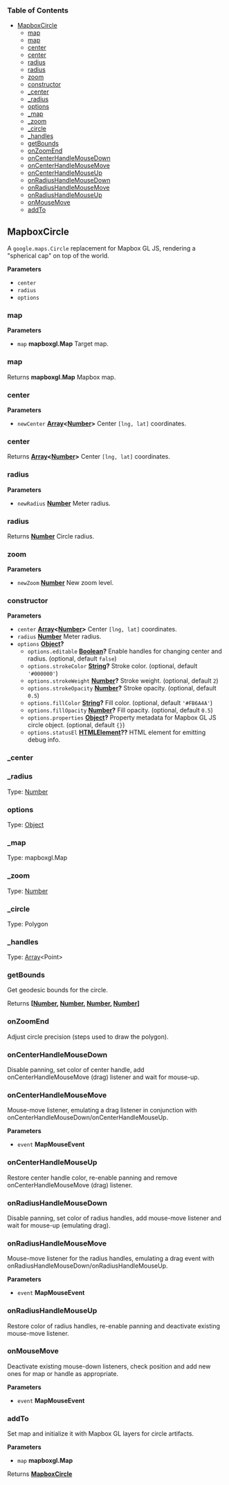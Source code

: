 <!-- Generated by documentation.js. Update this documentation by updating the source code. -->

### Table of Contents

-   [MapboxCircle](#mapboxcircle)
    -   [map](#map)
    -   [map](#map-1)
    -   [center](#center)
    -   [center](#center-1)
    -   [radius](#radius)
    -   [radius](#radius-1)
    -   [zoom](#zoom)
    -   [constructor](#constructor)
    -   [\_center](#_center)
    -   [\_radius](#_radius)
    -   [options](#options)
    -   [\_map](#_map)
    -   [\_zoom](#_zoom)
    -   [\_circle](#_circle)
    -   [\_handles](#_handles)
    -   [getBounds](#getbounds)
    -   [onZoomEnd](#onzoomend)
    -   [onCenterHandleMouseDown](#oncenterhandlemousedown)
    -   [onCenterHandleMouseMove](#oncenterhandlemousemove)
    -   [onCenterHandleMouseUp](#oncenterhandlemouseup)
    -   [onRadiusHandleMouseDown](#onradiushandlemousedown)
    -   [onRadiusHandleMouseMove](#onradiushandlemousemove)
    -   [onRadiusHandleMouseUp](#onradiushandlemouseup)
    -   [onMouseMove](#onmousemove)
    -   [addTo](#addto)

## MapboxCircle

A `google.maps.Circle` replacement for Mapbox GL JS, rendering a "spherical cap" on top of the world.

**Parameters**

-   `center`  
-   `radius`  
-   `options`  

### map

**Parameters**

-   `map` **mapboxgl.Map** Target map.

### map

Returns **mapboxgl.Map** Mapbox map.

### center

**Parameters**

-   `newCenter` **[Array](https://developer.mozilla.org/en-US/docs/Web/JavaScript/Reference/Global_Objects/Array)&lt;[Number](https://developer.mozilla.org/en-US/docs/Web/JavaScript/Reference/Global_Objects/Number)>** Center `[lng, lat]` coordinates.

### center

Returns **[Array](https://developer.mozilla.org/en-US/docs/Web/JavaScript/Reference/Global_Objects/Array)&lt;[Number](https://developer.mozilla.org/en-US/docs/Web/JavaScript/Reference/Global_Objects/Number)>** Center `[lng, lat]` coordinates.

### radius

**Parameters**

-   `newRadius` **[Number](https://developer.mozilla.org/en-US/docs/Web/JavaScript/Reference/Global_Objects/Number)** Meter radius.

### radius

Returns **[Number](https://developer.mozilla.org/en-US/docs/Web/JavaScript/Reference/Global_Objects/Number)** Circle radius.

### zoom

**Parameters**

-   `newZoom` **[Number](https://developer.mozilla.org/en-US/docs/Web/JavaScript/Reference/Global_Objects/Number)** New zoom level.

### constructor

**Parameters**

-   `center` **[Array](https://developer.mozilla.org/en-US/docs/Web/JavaScript/Reference/Global_Objects/Array)&lt;[Number](https://developer.mozilla.org/en-US/docs/Web/JavaScript/Reference/Global_Objects/Number)>** Center `[lng, lat]` coordinates.
-   `radius` **[Number](https://developer.mozilla.org/en-US/docs/Web/JavaScript/Reference/Global_Objects/Number)** Meter radius.
-   `options` **[Object](https://developer.mozilla.org/en-US/docs/Web/JavaScript/Reference/Global_Objects/Object)?** 
    -   `options.editable` **[Boolean](https://developer.mozilla.org/en-US/docs/Web/JavaScript/Reference/Global_Objects/Boolean)?** Enable handles for changing center and radius. (optional, default `false`)
    -   `options.strokeColor` **[String](https://developer.mozilla.org/en-US/docs/Web/JavaScript/Reference/Global_Objects/String)?** Stroke color. (optional, default `'#000000'`)
    -   `options.strokeWeight` **[Number](https://developer.mozilla.org/en-US/docs/Web/JavaScript/Reference/Global_Objects/Number)?** Stroke weight. (optional, default `2`)
    -   `options.strokeOpacity` **[Number](https://developer.mozilla.org/en-US/docs/Web/JavaScript/Reference/Global_Objects/Number)?** Stroke opacity. (optional, default `0.5`)
    -   `options.fillColor` **[String](https://developer.mozilla.org/en-US/docs/Web/JavaScript/Reference/Global_Objects/String)?** Fill color. (optional, default `'#FB6A4A'`)
    -   `options.fillOpacity` **[Number](https://developer.mozilla.org/en-US/docs/Web/JavaScript/Reference/Global_Objects/Number)?** Fill opacity. (optional, default `0.5`)
    -   `options.properties` **[Object](https://developer.mozilla.org/en-US/docs/Web/JavaScript/Reference/Global_Objects/Object)?** Property metadata for Mapbox GL JS circle object. (optional, default `{}`)
    -   `options.statusEl` **[HTMLElement](https://developer.mozilla.org/en-US/docs/Web/HTML/Element)??** HTML element for emitting debug info.

### \_center

### \_radius

Type: [Number](https://developer.mozilla.org/en-US/docs/Web/JavaScript/Reference/Global_Objects/Number)

### options

Type: [Object](https://developer.mozilla.org/en-US/docs/Web/JavaScript/Reference/Global_Objects/Object)

### \_map

Type: mapboxgl.Map

### \_zoom

Type: [Number](https://developer.mozilla.org/en-US/docs/Web/JavaScript/Reference/Global_Objects/Number)

### \_circle

Type: Polygon

### \_handles

Type: [Array](https://developer.mozilla.org/en-US/docs/Web/JavaScript/Reference/Global_Objects/Array)&lt;Point>

### getBounds

Get geodesic bounds for the circle.

Returns **\[[Number](https://developer.mozilla.org/en-US/docs/Web/JavaScript/Reference/Global_Objects/Number), [Number](https://developer.mozilla.org/en-US/docs/Web/JavaScript/Reference/Global_Objects/Number), [Number](https://developer.mozilla.org/en-US/docs/Web/JavaScript/Reference/Global_Objects/Number), [Number](https://developer.mozilla.org/en-US/docs/Web/JavaScript/Reference/Global_Objects/Number)]** 

### onZoomEnd

Adjust circle precision (steps used to draw the polygon).

### onCenterHandleMouseDown

Disable panning, set color of center handle, add onCenterHandleMouseMove (drag) listener and wait for mouse-up.

### onCenterHandleMouseMove

Mouse-move listener, emulating a drag listener in conjunction with onCenterHandleMouseDown/onCenterHandleMouseUp.

**Parameters**

-   `event` **MapMouseEvent** 

### onCenterHandleMouseUp

Restore center handle color, re-enable panning and remove onCenterHandleMouseMove (drag) listener.

### onRadiusHandleMouseDown

Disable panning, set color of radius handles, add mouse-move listener and wait for mouse-up (emulating drag).

### onRadiusHandleMouseMove

Mouse-move listener for the radius handles, emulating a drag event with
onRadiusHandleMouseDown/onRadiusHandleMouseUp.

**Parameters**

-   `event` **MapMouseEvent** 

### onRadiusHandleMouseUp

Restore color of radius handles, re-enable panning and deactivate existing mouse-move listener.

### onMouseMove

Deactivate existing mouse-down listeners, check position and add new ones for map or handle as appropriate.

**Parameters**

-   `event` **MapMouseEvent** 

### addTo

Set map and initialize it with Mapbox GL layers for circle artifacts.

**Parameters**

-   `map` **mapboxgl.Map** 

Returns **[MapboxCircle](#mapboxcircle)** 
